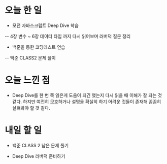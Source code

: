 # 오늘 한 일

- 모던 자바스크립트 Deep Dive 학습

-- 4장 변수 ~ 6장 데이터 타입 까지 다시 읽어보며 러버덕 질문 정리

- 백준을 통한 코딩테스트 연습

-- 백준 CLASS2 문제 풀이

# 오늘 느낀 점

- Deep Dive를 한 번 쭉 읽은게 도움이 되긴 했는지 다시 읽을 때 이해가 잘 되는 것 같다. 하지만 여전히 모호하거나 설명을 확실히 하기 어려운 것들이 존재해 꼼꼼히 살펴봐야 할 것 같다.

# 내일 할 일

- 백준 CLASS 2 남은 문제 풀기

- Deep Dive 러버덕 준비하기
